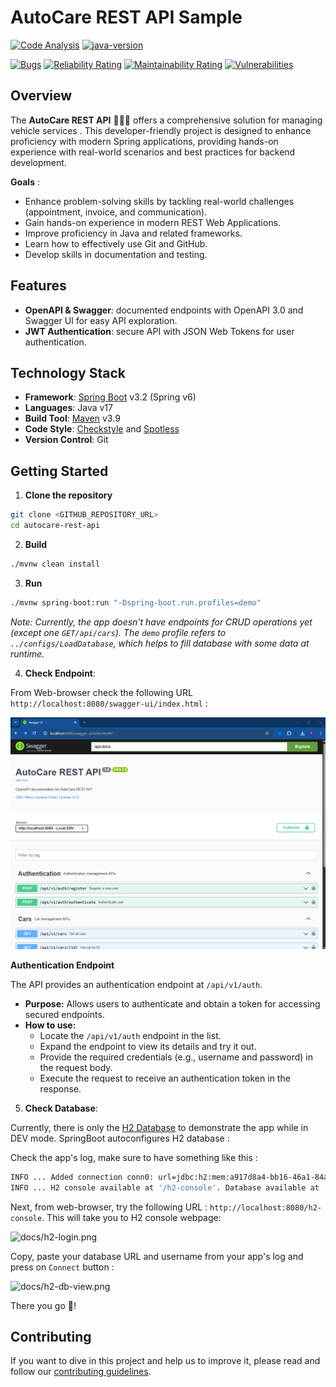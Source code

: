 # AutoCare REST API Sample

[![Code Analysis](https://github.com/firasrg/auto-care/actions/workflows/code-analysis.yaml/badge.svg)](https://github.com/firasrg/auto-care/actions/workflows/code-analysis.yaml)
[![java-version](https://img.shields.io/badge/Java-17-f0fc03)](https://img.shields.io/badge/Java-17-f0fc03)

[![Bugs](https://sonarcloud.io/api/project_badges/measure?project=firasrg_autocare-rest-api&metric=bugs)](https://sonarcloud.io/summary/new_code?id=firasrg_autocare-rest-api)
[![Reliability Rating](https://sonarcloud.io/api/project_badges/measure?project=firasrg_autocare-rest-api&metric=reliability_rating)](https://sonarcloud.io/summary/new_code?id=firasrg_autocare-rest-api)
[![Maintainability Rating](https://sonarcloud.io/api/project_badges/measure?project=firasrg_autocare-rest-api&metric=sqale_rating)](https://sonarcloud.io/summary/new_code?id=firasrg_autocare-rest-api)
[![Vulnerabilities](https://sonarcloud.io/api/project_badges/measure?project=firasrg_autocare-rest-api&metric=vulnerabilities)](https://sonarcloud.io/summary/new_code?id=firasrg_autocare-rest-api)

## Overview

The **AutoCare REST API** 🚗🧑‍🔧  offers a comprehensive solution for managing vehicle services . This developer-friendly project is designed to enhance proficiency with modern Spring applications, providing hands-on experience with real-world scenarios and best practices for backend development.

**Goals** :

- Enhance problem-solving skills by tackling real-world challenges (appointment, invoice, and communication).
- Gain hands-on experience in modern REST Web Applications.
- Improve proficiency in Java and related frameworks.
- Learn how to effectively use Git and GitHub.
- Develop skills in documentation and testing.

## Features

- **OpenAPI & Swagger**: documented endpoints with OpenAPI 3.0 and Swagger UI for easy API exploration.
- **JWT Authentication**: secure API with JSON Web Tokens for user authentication.

## Technology Stack

- **Framework**: [Spring Boot](https://docs.spring.io/spring-boot/index.html) v3.2 (Spring v6)
- **Languages**: Java v17
- **Build Tool**: [Maven](https://maven.apache.org/) v3.9
- **Code Style**: [Checkstyle](https://checkstyle.sourceforge.io/) and [Spotless](https://github.com/diffplug/spotless)
- **Version Control**: Git

## Getting Started

1. **Clone the repository**

```bash
git clone <GITHUB_REPOSITORY_URL>
cd autocare-rest-api
```

2. **Build**
```bash 
./mvnw clean install
```

3. **Run**
```bash
./mvnw spring-boot:run "-Dspring-boot.run.profiles=demo"
```
_Note: Currently, the app doesn't have endpoints for CRUD operations yet (except one `GET/api/cars`). The `demo` profile refers to `../configs/LoadDatabase`, which helps to fill database with some data at runtime._

4. **Check Endpoint**:

From Web-browser check the following URL `http://localhost:8080/swagger-ui/index.html` :

![img.png](docs/demo-swagger-ui.png)

**Authentication Endpoint**

The API provides an authentication endpoint at `/api/v1/auth`.

- **Purpose:** Allows users to authenticate and obtain a token for accessing secured endpoints.
- **How to use:**
    - Locate the `/api/v1/auth` endpoint in the list.
    - Expand the endpoint to view its details and try it out.
    - Provide the required credentials (e.g., username and password) in the request body.
    - Execute the request to receive an authentication token in the response.

5. **Check Database**:

Currently, there is only the [H2 Database](https://www.h2database.com/html/main.html) to demonstrate the app while in DEV mode. SpringBoot autoconfigures H2 database :

Check the app's log, make sure to have something like this :
```bash
INFO ... Added connection conn0: url=jdbc:h2:mem:a917d8a4-bb16-46a1-84a4-f59d60f01ca8 user=SA
INFO ... H2 console available at '/h2-console'. Database available at 'jdbc:h2:mem:a917d8a4-bb16-46a1-84a4-f59d60f01ca8'
```

Next, from web-browser, try the following URL : `http://localhost:8080/h2-console`. This will take you to H2 console webpage: 

![docs/h2-login.png](docs/h2-login.png)

Copy, paste your database URL and username from your app's log and press on `Connect` button :

![docs/h2-db-view.png](docs/h2-db-view.png)

There you go 🎉!

## Contributing 

If you want to dive in this project and help us to improve it, please read and follow our [contributing guidelines](./CONTRIBUTING.md).
